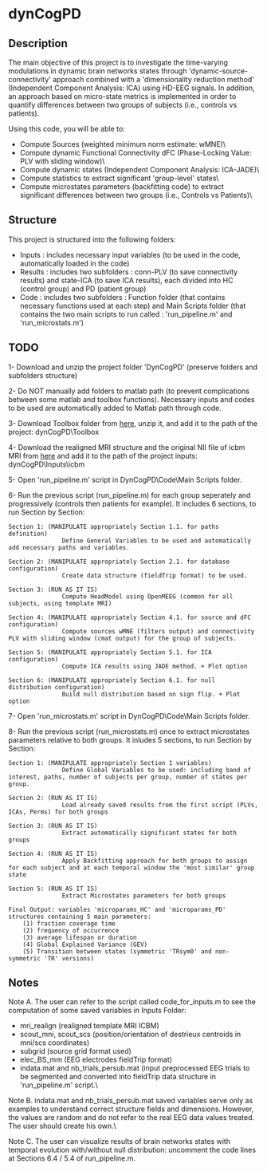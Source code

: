 # dynCogPD

## Description
The main objective of this project is to investigate the time-varying modulations in dynamic brain networks states through 'dynamic-source-connectivity' approach combined with a 'dimensionality reduction method' (Independent Component Analysis: ICA) using HD-EEG signals.
In addition, an approach based on micro-state metrics is implemented in order to quantify differences between two groups of subjects (i.e., controls vs patients).

Using this code, you will be able to:

- Compute Sources (weighted minimum norm estimate: wMNE)\
- Compute dynamic Functional Connectivity dFC (Phase-Locking Value: PLV with sliding window)\
- Compute dynamic states (Independent Component Analysis: ICA-JADE)\
- Compute statistics to extract significant 'group-level' states\
- Compute microstates parameters (backfitting code) to extract significant differences between two groups (i.e., Controls vs Patients)\


## Structure

This project is structured into the following folders:

- Inputs  : includes necessary input variables (to be used in the code, automatically loaded in the code)
- Results : includes two subfolders : conn-PLV (to save connectivity results) and state-ICA (to save ICA results), each divided into HC (control group) and PD (patient group)
- Code    : includes two subfolders : Function folder (that contains necessary functions used at each step) and Main Scripts folder (that contains the two main scripts to run called : 'run_pipeline.m' and 'run_microstats.m')


## TODO

1- Download and unzip the project folder 'DynCogPD' (preserve folders and subfolders structure)

2- Do NOT manually add folders to matlab path (to prevent complications between some matlab and toolbox functions). Necessary inputs and codes to be used are automatically added to Matlab path through code.

3- Download Toolbox folder from [here](https://github.com/judytabbal/dynCogPD/releases/tag/v1), unzip it, and add it to the path of the project: dynCogPD\Toolbox

4- Download the realigned MRI structure and the original NII file of icbm MRI from [here](https://github.com/judytabbal/dynCogPD/releases/tag/v1) and add it to the path of the project inputs: dynCogPD\Inputs\icbm

5- Open 'run_pipeline.m' script in DynCogPD\Code\Main Scripts folder.

6- Run the previous script (run_pipeline.m) for each group seperately and progressively (controls then patients for example).
	It includes 6 sections, to run Section by Section:

	Section 1: (MANIPULATE appropriately Section 1.1. for paths definition)
                   Define General Variables to be used and automatically add necessary paths and variables.

	Section 2: (MANIPULATE appropriately Section 2.1. for database configuration)
                   Create data structure (fieldTrip format) to be used.

	Section 3: (RUN AS IT IS)
                   Compute HeadModel using OpenMEEG (common for all subjects, using template MRI)

	Section 4: (MANIPULATE appropriately Section 4.1. for source and dFC configuration)
                   Compute sources wMNE (filters output) and connectivity PLV with sliding window (cmat output) for the group of subjects.

	Section 5: (MANIPULATE appropriately Section 5.1. for ICA configuration)
                   Compute ICA results using JADE method. + Plot option

	Section 6: (MANIPULATE appropriately Section 6.1. for null distribution configuration)
                   Build null distribution based on sign flip. + Plot option

7- Open 'run_microstats.m' script in DynCogPD\Code\Main Scripts folder.

8- Run the previous script (run_microstats.m) once to extract microstates parameters relative to both groups.
	It inludes 5 sections, to run Section by Section:

	Section 1: (MANIPULATE appropriately Section 1 variables)
                   Define Global Variables to be used: including band of interest, paths, number of subjects per group, number of states per group.

	Section 2: (RUN AS IT IS)
                   Load already saved results from the first script (PLVs, ICAs, Perms) for both groups

	Section 3: (RUN AS IT IS)
                   Extract automatically significant states for both groups

	Section 4: (RUN AS IT IS)
                   Apply Backfitting approach for both groups to assign for each subject and at each temporal window the 'most similar' group state

	Section 5: (RUN AS IT IS)
                   Extract Microstates parameters for both groups

	Final Output: variables 'microparams_HC' and 'microparams_PD' structures containing 5 main parameters:
		(1) fraction coverage time
		(2) frequency of occurrence
		(3) average lifespan or duration
		(4) Global Explained Variance (GEV)
		(5) Transition between states (symmetric 'TRsym0' and non-symmetric 'TR' versions)


## Notes

Note A. The user can refer to the script called code_for_inputs.m to see the computation of some saved variables in Inputs Folder:
- mri_realign (realigned template MRI ICBM)
- scout_mni, scout_scs (position/orientation of destrieux centroids in mni/scs coordinates)
- subgrid (source grid format used)
- elec_BS_mm (EEG electrodes fieldTrip format)
- indata.mat and nb_trials_persub.mat (input preprocessed EEG trials to be segmented and converted into fieldTrip data structure in 'run_pipeline.m' script.\

Note B. indata.mat and nb_trials_persub.mat saved variables serve only as examples to understand correct structure fields and dimensions. However, the values are random and do not refer to the real EEG data values treated. The user should create his own.\

Note C. The user can visualize results of brain networks states with temporal evolution with/without null distribution: uncomment the code lines at Sections 6.4 / 5.4 of run_pipeline.m.
